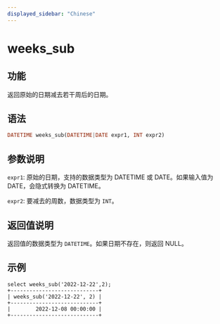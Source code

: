 ```yaml
---
displayed_sidebar: "Chinese"
---
```


# weeks_sub

## 功能

返回原始的日期减去若干周后的日期。

## 语法

```Haskell
DATETIME weeks_sub(DATETIME|DATE expr1, INT expr2)
```

## 参数说明

`expr1`: 原始的日期，支持的数据类型为 DATETIME 或 DATE。如果输入值为 DATE，会隐式转换为 DATETIME。

`expr2`: 要减去的周数，数据类型为 `INT`。

## 返回值说明

返回值的数据类型为 `DATETIME`。如果日期不存在，则返回 NULL。

## 示例

```Plain Text
select weeks_sub('2022-12-22',2);
+----------------------------+
| weeks_sub('2022-12-22', 2) |
+----------------------------+
|        2022-12-08 00:00:00 |
+----------------------------+
```
